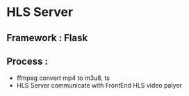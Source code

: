 # HLS Server

## Framework : Flask

## Process : 
- ffmpeg convert mp4 to m3u8, ts
- HLS Server communicate with FrontEnd HLS video palyer
  